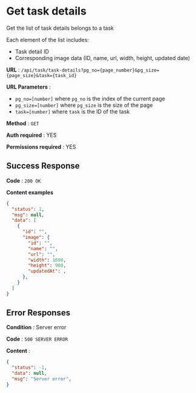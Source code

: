 # Get task details

Get the list of task details belongs to a task

Each element of the list includes:
- Task detail ID
- Corresponding image data (ID, name, url, width, height, updated date)



**URL** : `/api/task/task-details?pg_no={page_number}&pg_size={page_size}&task={task_id}`

**URL Parameters** :
- `pg_no=[number]` where `pg_no` is the index of the current page
- `pg_size=[number]` where `pg_size` is the size of the page
- `task=[number]` where `task` is the ID of the task

**Method** : `GET`

**Auth required** : YES

**Permissions required** : YES

## Success Response

**Code** : `200 OK`

**Content examples**

```json
{
  "status": 1,
  "msg": null,
  "data": [
    {
      "id": "",
      "image": {
        "id": "",
        "name": "",
        "url": "",
        "width": 1690,
        "height": 900,
        "updatedAt": ,
      },
    }
  ]
}
```

## Error Responses

**Condition** : Server error

**Code** : `500 SERVER ERROR`

**Content** :

```json
{
  "status": -1,
  "data": null,
  "msg": "Server error",
}
```
